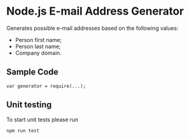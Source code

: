 # Node.js E-mail Address Generator
Generates possible e-mail addresses based on the following values:
 - Person first name;
 - Person last name;
 - Company domain.
 
## Sample Code
```
var generator = require(...);
```

## Unit testing
To start unit tests please run
```
npm run test
```